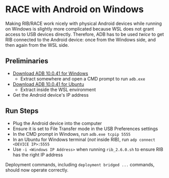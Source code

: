 # RACE with Android on Windows

Making RIB/RACE work nicely with physical Android devices while running on Windows is slightly more complicated because WSL does not grant access to USB devices directly. Therefore, ADB has to be used _twice_ to get RIB connected to the Android device: once from the Windows side, and then again from the WSL side.

## Preliminaries

- [Download ADB 10.0.41 for Windows](https://developer.android.com/tools/releases/platform-tools)
  + Extract somewhere and open a CMD prompt to run `adb.exe`
- [Download ADB 10.0.41 for Ubuntu](https://developer.android.com/tools/releases/platform-tools)
  + Extract inside the WSL environment
- Get the Android device's IP address
  
## Run Steps
- Plug the Android device into the computer
- Ensure it is set to File Transfer mode in the USB Preferences settings
- In the CMD prompt in Windows, run `adb.exe tcpip 5555`
- In an Ubuntu for Windows terminal (_not_ inside RIB), run `adp connect <DEVICE IP>:5555`
- Use `-i <Windows IP Address>` when running `rib_2.6.0.sh` to ensure RIB has the right IP address

Deployment commands, including `deployment bridged ...` commands, should now operate correctly.
 
